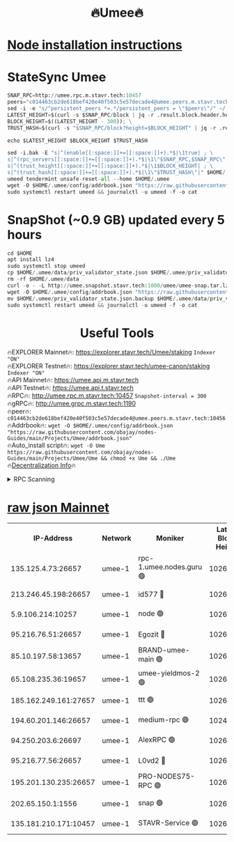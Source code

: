 <h1 align="center"> 🔥Umee🔥</h1>


[Node installation instructions](https://github.com/obajay/nodes-Guides/tree/main/Projects/Umee)
=
# StateSync Umee
```python
SNAP_RPC=http://umee.rpc.m.stavr.tech:10457
peers="c014463cb2de618bef420e40f503c5e57decade4@umee.peers.m.stavr.tech:10456"
sed -i -e "s/^persistent_peers *=.*/persistent_peers = \"$peers\"/" ~/.umee/config/config.toml
LATEST_HEIGHT=$(curl -s $SNAP_RPC/block | jq -r .result.block.header.height); \
BLOCK_HEIGHT=$((LATEST_HEIGHT - 300)); \
TRUST_HASH=$(curl -s "$SNAP_RPC/block?height=$BLOCK_HEIGHT" | jq -r .result.block_id.hash)

echo $LATEST_HEIGHT $BLOCK_HEIGHT $TRUST_HASH

sed -i.bak -E "s|^(enable[[:space:]]+=[[:space:]]+).*$|\1true| ; \
s|^(rpc_servers[[:space:]]+=[[:space:]]+).*$|\1\"$SNAP_RPC,$SNAP_RPC\"| ; \
s|^(trust_height[[:space:]]+=[[:space:]]+).*$|\1$BLOCK_HEIGHT| ; \
s|^(trust_hash[[:space:]]+=[[:space:]]+).*$|\1\"$TRUST_HASH\"|" $HOME/.umee/config/config.toml
umeed tendermint unsafe-reset-all --home $HOME/.umee
wget -O $HOME/.umee/config/addrbook.json "https://raw.githubusercontent.com/obajay/nodes-Guides/main/Projects/Umee/addrbook.json"
sudo systemctl restart umeed && journalctl -u umeed -f -o cat
```
# SnapShot (~0.9 GB) updated every 5 hours
```python
cd $HOME
apt install lz4
sudo systemctl stop umeed
cp $HOME/.umee/data/priv_validator_state.json $HOME/.umee/priv_validator_state.json.backup
rm -rf $HOME/.umee/data
curl -o - -L http://umee.snapshot.stavr.tech:1000/umee/umee-snap.tar.lz4 | lz4 -c -d - | tar -x -C $HOME/.umee --strip-components 2
wget -O $HOME/.umee/config/addrbook.json "https://raw.githubusercontent.com/obajay/nodes-Guides/main/Projects/Umee/addrbook.json"
mv $HOME/.umee/priv_validator_state.json.backup $HOME/.umee/data/priv_validator_state.json
sudo systemctl restart umeed && journalctl -u umeed -f -o cat
```
 <h1 align="center"> Useful Tools</h1>

🔥EXPLORER Mainnet🔥:      https://explorer.stavr.tech/Umee/staking             `Indexer "ON"` \
🔥EXPLORER Testnet🔥:        https://explorer.stavr.tech/umee-canon/staking      `Indexer "ON"` \
🔥API Mainnet🔥:                   https://umee.api.m.stavr.tech \
🔥API Testnet🔥:                     https://umee.api.t.stavr.tech \
🔥RPC🔥:                                   http://umee.rpc.m.stavr.tech:10457                     `Snapshot-interval = 300` \
🔥gRPC🔥:                              http://umee.grpc.m.stavr.tech:1190 \
🔥peer🔥:                     `c014463cb2de618bef420e40f503c5e57decade4@umee.peers.m.stavr.tech:10456` \
🔥Addrbook🔥:    ```wget -O $HOME/.umee/config/addrbook.json "https://raw.githubusercontent.com/obajay/nodes-Guides/main/Projects/Umee/addrbook.json"``` \
🔥Auto_install script🔥: ```wget -O Ume https://raw.githubusercontent.com/obajay/nodes-Guides/main/Projects/Umee/Ume && chmod +x Ume && ./Ume``` \
🔥[Decentralization Info](https://github.com/obajay/StateSync-snapshots/tree/main/Projects/Umee/Decentralization)🔥

<details>
<summary>RPC Scanning</summary>

<h2 align="center"> We scan nodes in real time every 4 hours. And we provide the final result of RPC endpoints.
We cannot influence the operation of these nodes in any way. </h2>


```python
If Voting Power is higher than 0 --> then the Node is a validator of the network and may be subject to attack and be a potential threat to the chain.
```
```python
We marked such validators with a red symbol
```

</details>

[raw json Mainnet](https://rpc-check.umeem.stavr.tech/umeem/rpc-umeem-result.json)
=



<table><tr><th>IP-Address</th><th>Network</th><th>Moniker</th><th>Latest Block Height</th><th>Earliest Block Height</th><th>Catching Up</th><th>Tx Index</th><th>Voting Power</th><th>Scan Time</th></tr><tr><td>135.125.4.73:26657</td><td>umee-1</td><td>rpc-1.umee.nodes.guru 🟢</td><td>10261618</td><td>5167386</td><td>False</td><td>on</td><td>0</td><td>2024-01-23T06:32:21.782670220UTC</td></tr><tr><td>213.246.45.198:26657</td><td>umee-1</td><td>id577 🔴</td><td>10261603</td><td>7100001</td><td>False</td><td>on</td><td>35102554</td><td>2024-01-23T06:30:57.335795892UTC</td></tr><tr><td>5.9.106.214:10257</td><td>umee-1</td><td>node 🟢</td><td>10261613</td><td>7942001</td><td>False</td><td>on</td><td>0</td><td>2024-01-23T06:31:56.527680954UTC</td></tr><tr><td>95.216.76.51:26657</td><td>umee-1</td><td>Egozit 🔴</td><td>10261618</td><td>8262001</td><td>False</td><td>off</td><td>38357016</td><td>2024-01-23T06:32:21.460978695UTC</td></tr><tr><td>85.10.197.58:13657</td><td>umee-1</td><td>BRAND-umee-main 🟢</td><td>10261607</td><td>8427832</td><td>False</td><td>on</td><td>0</td><td>2024-01-23T06:31:17.737780988UTC</td></tr><tr><td>65.108.235.36:19657</td><td>umee-1</td><td>umee-yieldmos-2 🟢</td><td>10261597</td><td>9575548</td><td>False</td><td>on</td><td>0</td><td>2024-01-23T06:30:19.992303642UTC</td></tr><tr><td>185.162.249.161:27657</td><td>umee-1</td><td>ttt 🟢</td><td>10261611</td><td>9733423</td><td>False</td><td>on</td><td>0</td><td>2024-01-23T06:31:42.684770777UTC</td></tr><tr><td>194.60.201.146:26657</td><td>umee-1</td><td>medium-rpc 🟢</td><td>10249513</td><td>9984137</td><td>False</td><td>on</td><td>0</td><td>2024-01-23T06:31:10.871780983UTC</td></tr><tr><td>94.250.203.6:26697</td><td>umee-1</td><td>AlexRPC 🟢</td><td>10261606</td><td>10132001</td><td>False</td><td>on</td><td>0</td><td>2024-01-23T06:31:13.366128261UTC</td></tr><tr><td>95.216.77.56:26657</td><td>umee-1</td><td>L0vd2 🔴</td><td>10261621</td><td>10161621</td><td>False</td><td>off</td><td>37472545</td><td>2024-01-23T06:32:41.091318925UTC</td></tr><tr><td>195.201.130.235:26657</td><td>umee-1</td><td>PRO-NODES75-RPC 🟢</td><td>10261612</td><td>10190089</td><td>False</td><td>on</td><td>0</td><td>2024-01-23T06:31:51.138211686UTC</td></tr><tr><td>202.65.150.1:1556</td><td>umee-1</td><td>snap 🟢</td><td>10261613</td><td>10251094</td><td>False</td><td>on</td><td>0</td><td>2024-01-23T06:31:52.105497414UTC</td></tr><tr><td>135.181.210.171:10457</td><td>umee-1</td><td>STAVR-Service 🟢</td><td>10261620</td><td>10260001</td><td>False</td><td>on</td><td>0</td><td>2024-01-23T06:32:32.530529786UTC</td></tr></table>
